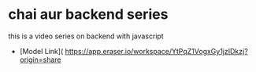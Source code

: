 # chai aur backend series

this is a video series on backend with javascript

- [Model Link](
    https://app.eraser.io/workspace/YtPqZ1VogxGy1jzIDkzj?origin=share

